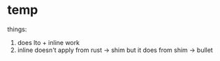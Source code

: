 # temp

things:

1. does lto + inline work
2. inline doesn't apply from rust -> shim but it does from shim -> bullet
